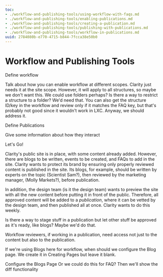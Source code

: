 ```yaml
---
toc:
- ./workflow-and-publishing-tools/using-workflow-with-faqs.md
- ./workflow-and-publishing-tools/enabling-publications.md
- ./workflow-and-publishing-tools/creating-a-publication.md
- ./workflow-and-publishing-tools/publishing-with-publications.md
- ./workflow-and-publishing-tools/workflow-in-publications.md
uuid: 2784080b-e770-4715-b844-7fcca38e50b0
---
```

# Workflow and Publishing Tools

Define workflow

   Talk about how you can enable workflow at different scopes. Clarity just needs it at the site scope. However, it will apply to all structures, so maybe we don't want this. We could use folders perhaps? Is there a way to restrict a structure to a folder? We'd need that. You can also get the structure ID/key in the workflow and review only if it matches the FAQ key, but that's probably not good since it wouldn't work in LXC. Anyway, we should address it.

Define Publications

Give some information about how they interact

Let's Go!

Clarity's public site is in place, with some content already added. However, there are blogs to be written, events to be created, and FAQs to add in the site. Clarity wants to protect its brand by ensuring only properly reviewed content is published in the site. Its blogs, for example, should be written by experts on the topic (Scientist Sam?), then reviewed by the marketing manager, (Molly Markets?), before publication.

In addition, the design team (is it the design team) wants to preview the site with all the new content before putting it in front of the public. Therefore, all approved content will be added to a _publication_, where it can be vetted by the design team, and then published all at once. Clarity wants to do this weekly.

Is there a way to stage stuff in a publication but let other stuff be approved as it's ready, like blogs? Maybe we'd do that.

Workflow reviewers, if working in a publication, need access not just to the content but also to the publication.

If we're using Blogs here for workflow, when should we configure the Blog page. We create it in Creating Pages but leave it blank.

Configure the Blogs Page
Or we could do this for FAQ? Then we'll show the diff functionality
